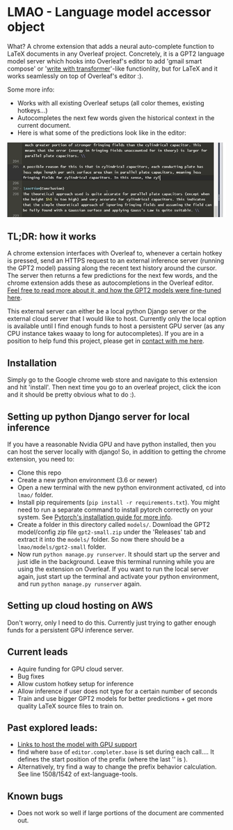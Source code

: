 # LMAO - Language model accessor object
What? A chrome extension that adds a neural auto-complete function to LaTeX documents in any Overleaf project. Concretely, it is a GPT2 language model server which hooks into Overleaf's editor to add 'gmail smart compose' or '[write with transformer](https://transformer.huggingface.co/)'-like functionlity, but for LaTeX and it works seamlessly on top of Overleaf's editor :).

Some more info:
- Works with all existing Overleaf setups (all color themes, existing hotkeys...)
- Autocompletes the next few words given the historical context in the current document.
- Here is what some of the predictions look like in the editor:

![pepe](lmao_zoomed.gif)

## TL;DR: how it works
A chrome extension interfaces with Overleaf to, whenever a certain hotkey is pressed, send an HTTPS request to an external inference server (running the GPT2 model) passing along the recent text history around the cursor. The server then returns a few predictions for the next few words, and the chrome extension adds these as autocompletions in the Overleaf editor. [Feel free to read more about it, and how the GPT2 models were fine-tuned here](https://rf5.github.io/2019/12/09/lmao-overleaf.html).

This external server can either be a local python Django server or the external cloud server that I would like to host. Currently only the local option is available until I find enough funds to host a persistent GPU server (as any CPU instance takes waaay to long for autocompletes). If you are in a position to help fund this project, please get in [contact with me here](https://rf5.github.io/about.html).

## Installation
Simply go to the Google chrome web store and navigate to this extension and hit 'install'. Then next time you go to an overleaf project, click the icon and it should be pretty obvious what to do :). 

## Setting up python Django server for local inference
If you have a reasonable Nvidia GPU and have python installed, then you can host the server locally with django! So, in addition to getting the chrome extension, you need to:
- Clone this repo
- Create a new python environment (3.6 or newer)
- Open a new terminal with the new python environment activated, cd into `lmao/` folder.
- Install pip requirements (`pip install -r requirements.txt`). You might need to run a separate command to install pytorch correctly on your system. See [Pytorch's installation guide for more info](https://pytorch.org/get-started/locally/).
- Create a folder in this directory called `models/`. Download the GPT2 model/config zip file `gpt2-small.zip` under the 'Releases' tab and extract it into the `models/` folder. So now there should be a `lmao/models/gpt2-small` folder.
- Now run `python manage.py runserver`. It should start up the server and just idle in the background. Leave this terminal running while you are using the extension on Overleaf. If you want to run the local server again, just start up the terminal and activate your python environment, and run `python manage.py runserver` again.

## Setting up cloud hosting on AWS
Don't worry, only I need to do this. Currently just trying to gather enough funds for a persistent GPU inference server.

## Current leads
- Aquire funding for GPU cloud server.
- Bug fixes
- Allow custom hotkey setup for inference
- Allow inference if user does not type for a certain number of seconds
- Train and use bigger GPT2 models for better predictions + get more quality LaTeX source files to train on.

## Past explored leads:
- [Links to host the model with GPU support](https://pytorch.org/blog/model-serving-in-pyorch/)
- find where `base` of `editor.completer.base` is set during each call.... It defines the start position of the prefix (where the last '\' is ). 
- Alternatively, try find a way to change the prefix behavior calculation. See line 1508/1542 of ext-language-tools.

## Known bugs
- Does not work so well if large portions of the document are commented out.
